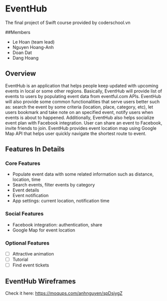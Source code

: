 # EventHub
The final project of Swift course provided by coderschool.vn

##Members
* Le Hoan (team lead)
* Nguyen Hoang-Anh
* Doan Dat 
* Dang Hoang

## Overview
EventHub is an application that helps people keep updated with upcoming events in local or some other regions. 
Basically, EventHub will provide list of events to users by populating event data from eventful.com APIs. EventHub will also provide some common functionalities that serve users better such as: search the event by some criteria (location, place, category, etc), let users bookmark and take note on an specified event, notify users when events is about to happened. 
Additionally, EventHub also helps socialize event plan with Facebook integration. User can share an event to Facebook, invite friends to join. EventHub provides event location map using Google Map API that helps user quickly navigate the shortest route to event.

## Features In Details

### Core Features
* Populate event data with some related information such as distance, location, time
* Search events, filter events by category
* Event details
* Event notification
* App settings: current location, notification time

### Social Features
* Facebook integration: authentication, share
* Google Map for event location

### Optional Features
- [ ] Attractive animation
- [ ] Tutorial
- [ ] Find event tickets

## EventHub Wireframes

Check it here: https://moqups.com/anhnguyen/spDsjygZ


